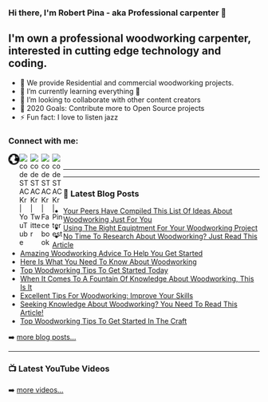 <!--
**woodworking-rob/woodworking-rob** is a ✨ _special_ ✨ repository because its `README.md` (this file) appears on your GitHub profile.

Here are some ideas to get you started:

- 🔭 We provide Residential and commercial woodworking projects.
- 🌱 I’m currently learning everything.
- 👯 I’m looking to collaborate with other content creators.
- 🤔 I’m looking for help with ...
- 💬 Ask me about ...
- 📫 How to reach me: ...
- 😄 Pronouns: ...
- ⚡ Fun fact: ...
-->



### Hi there, I'm Robert Pina - aka Professional carpenter 👋
## I'm own a professional woodworking carpenter, interested in cutting edge technology and coding.

- 🔭 We provide Residential and commercial woodworking projects.
- 🌱 I’m currently learning everything 🤣
- 👯 I’m looking to collaborate with other content creators
- 💬 2020 Goals: Contribute more to Open Source projects
- ⚡ Fun fact: I love to listen jazz


### Connect with me:

[<img align="left" alt="codeSTACKr.com" width="22px" src="https://raw.githubusercontent.com/iconic/open-iconic/master/svg/globe.svg" />][website]
[<img align="left" alt="codeSTACKr | YouTube" width="22px" src="https://cdn.jsdelivr.net/npm/simple-icons@v3/icons/youtube.svg" />][youtube]
[<img align="left" alt="codeSTACKr | Twitter" width="22px" src="https://cdn.jsdelivr.net/npm/simple-icons@v3/icons/twitter.svg" />][twitter]
[<img align="left" alt="codeSTACKr | Facebook" width="22px" src="https://cdn.jsdelivr.net/npm/simple-icons@v3/icons/facebook.svg" />][facebook]
[<img align="left" alt="codeSTACKr | Pinterest" width="22px" src="https://cdn.jsdelivr.net/npm/simple-icons@v3/icons/pinterest.svg" />][pinterest]

<br />

---

---

### 📕 Latest Blog Posts

<!-- BLOG-POST-LIST:START -->
- [Your Peers Have Compiled This List Of Ideas About Woodworking Just For You](https://www.woodworkcenter.com/your-peers-have-compiled-this-list-of-ideas-about-woodworking-just-for-you-3/)
- [Using The Right Equiptment For Your Woodworking Project](https://www.woodworkcenter.com/using-the-right-equiptment-for-your-woodworking-project-2/)
- [No Time To Research About Woodworking? Just Read This Article](https://www.woodworkcenter.com/no-time-to-research-about-woodworking-just-read-this-article-2/)
- [Amazing Woodworking Advice To Help You Get Started](https://www.woodworkcenter.com/amazing-woodworking-advice-to-help-you-get-started-5/)
- [Here Is What You Need To Know About Woodworking](https://www.woodworkcenter.com/here-is-what-you-need-to-know-about-woodworking-2/)
- [Top Woodworking Tips To Get Started Today](https://www.woodworkcenter.com/top-woodworking-tips-to-get-started-today-3/)
- [When It Comes To A Fountain Of Knowledge About Woodworking, This Is It](https://www.woodworkcenter.com/when-it-comes-to-a-fountain-of-knowledge-about-woodworking-this-is-it-3/)
- [Excellent Tips For Woodworking: Improve Your Skills](https://www.woodworkcenter.com/excellent-tips-for-woodworking-improve-your-skills-7/)
- [Seeking Knowledge About Woodworking? You Need To Read This Article!](https://www.woodworkcenter.com/seeking-knowledge-about-woodworking-you-need-to-read-this-article/)
- [Top Woodworking Tips To Get Started In The Craft](https://www.woodworkcenter.com/top-woodworking-tips-to-get-started-in-the-craft-2/)
<!-- BLOG-POST-LIST:END -->

➡️ [more blog posts...](https://www.woodworkcenter.com)

---

### 📺 Latest YouTube Videos
➡️ [more videos...](https://www.youtube.com/channel/UC_ZbjWiZQVpodGs4IdTFr4Q)


[website]: https://www.woodworkcenter.com
[twitter]: https://twitter.com/Woodworking_Rob
[youtube]: https://www.youtube.com/channel/UC_ZbjWiZQVpodGs4IdTFr4Q
[facebook]: https://www.facebook.com/Woodworking-100258031964332
[pinterest]: https://www.pinterest.com/Woodworking_Rob
